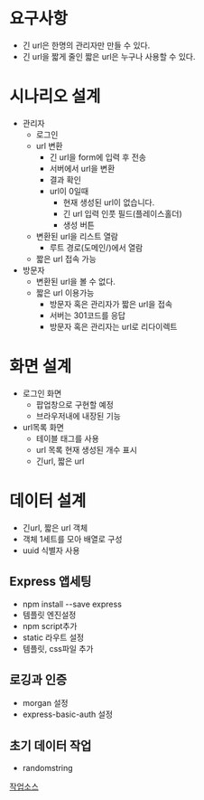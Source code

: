 # 요구사항
- 긴 url은 한명의 관리자만 만들 수 있다.
- 긴 url을 짧게 줄인 짧은 url은 누구나 사용할 수 있다.

# 시나리오 설계
- 관리자
  - 로그인
  - url 변환
    - 긴 url을 form에 입력 후 전송
    - 서버에서 url을 변환
    - 결과 확인
    - url이 0일때
      - 현재 생성된 url이 없습니다.
      - 긴 url 입력 인풋 필드(플레이스홀더)
      - 생성 버튼
  - 변환된 url을 리스트 열람
    - 루트 경로(도메인/)에서 열람
  - 짧은 url 접속 가능
- 방문자
  - 변환된 url을 볼 수 없다.
  - 짧은 url 이용가능
    - 방문자 혹은 관리자가 짧은 url을 접속
    - 서버는 301코드를 응답
    - 방문자 혹은 관리자는 url로 리다이렉트
# 화면 설계
- 로그인 화면
  - 팝업창으로 구현할 예정
  - 브라우저내에 내장된 기능
- url목록 화면
  - 테이블 태그를 사용
  - url 목록 현재 생성된 개수 표시
  - 긴url, 짧은 url
# 데이터 설계
- 긴url, 짧은 url 객체
- 객체 1세트를 모아 배열로 구성
- uuid 식별자 사용

## Express 앱세팅
- npm install --save express
- 템플릿 엔진설정
- npm script추가
- static 라우트 설정
- 템플릿, css파일 추가

## 로깅과 인증
- morgan 설정
- express-basic-auth 설정

## 초기 데이터 작업
- randomstring

[작업소스](https://url-xjobpgwfph.now.sh)